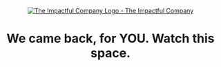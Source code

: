 <p align="center">
    <a href='https://linktr.ee/theimpactfulcompany'>
      <img src="https://github.com/user-attachments/assets/32cf353b-d8c3-49b1-96d7-d60d384b9fbb" alt="The Impactful Company Logo - The Impactful Company" />
    </a>
    <div id="toc">
    <ul style="list-style: none" align="center">
        <summary>
          <h1> We came back, for YOU. Watch this space. </h1>
        </summary>
      </ul>
    </div>
</p>
